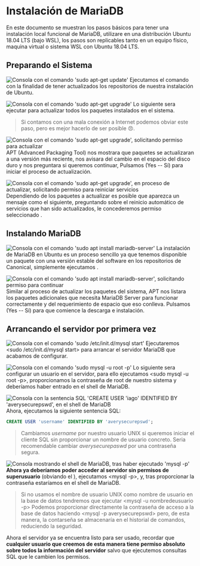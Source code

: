 # Instalación de MariaDB
En este documento se muestran los pasos básicos para tener una instalación local funcional de MariaDB, utilizare en una distribución Ubuntu 18.04 LTS (bajo WSL), los pasos son replicables tanto en un equipo físico, maquina virtual o sistema WSL con Ubuntu 18.04 LTS.

## Preparando el Sistema

![Consola con el comando 'sudo apt-get update'](https://github.com/SoyIagoX009/Apuntes-SQL/raw/master/instalacion-mariadb/attachments/1.png?raw=true)
Ejecutamos el comando <sudo apt-get update> con la finalidad de tener actualizados los repositorios de nuestra instalación de Ubuntu.

![Consola con el comando 'sudo apt-get upgrade'](https://github.com/SoyIagoX009/Apuntes-SQL/raw/master/instalacion-mariadb/attachments/2.png?raw=true)
Lo siguiente sera ejecutar <sudo apt-get upgrade> para actualizar todos los paquetes instalados en el sistema.

> Si contamos con una mala conexión a Internet podemos obviar este paso, pero es mejor hacerlo de ser posible 😠.

![Consola con el comando 'sudo apt-get upgrade', solicitando permiso para actualizar](https://github.com/SoyIagoX009/Apuntes-SQL/raw/master/instalacion-mariadb/attachments/3.PNG?raw=true)
APT (Advanced Packaging Tool) nos mostrara que paquetes se actualizaran a una versión más reciente, nos avisara del cambio en el espacio del disco duro y nos preguntara si queremos continuar, Pulsamos <Y> (Yes -- Sí) para iniciar el proceso de actualización.

![Consola con el comando 'sudo apt-get upgrade', en proceso de actualizar, solicitando permiso para reiniciar servicios](https://github.com/SoyIagoX009/Apuntes-SQL/raw/master/instalacion-mariadb/attachments/4.png?raw=true)
Dependiendo de los paquetes a actualizar es posible que aparezca un mensaje como el siguiente, preguntando sobre el reinicio automático de servicios que han sido actualizados, le concederemos permiso seleccionado <Yes>.

## Instalando MariaDB

![Consola con el comando 'sudo apt install mariadb-server'](https://github.com/SoyIagoX009/Apuntes-SQL/raw/master/instalacion-mariadb/attachments/5.png?raw=true)
La instalación de MariaDB en Ubuntu es un proceso sencillo ya que tenemos disponible un paquete con una versión estable del software en los repositorios de Canonical, simplemente ejecutamos <sudo apt install mariadb-server>.

![Consola con el comando 'sudo apt install mariadb-server', solicitando permiso para continuar](https://github.com/SoyIagoX009/Apuntes-SQL/raw/master/instalacion-mariadb/attachments/6.png?raw=true)
Similar al proceso de actualizar los paquetes del sistema, APT nos listara los paquetes adicionales que necesita MariaDB Server para funcionar correctamente y del requerimiento de espacio que eso conlleva. Pulsamos <Y> (Yes -- Sí) para que comience la descarga e instalación.

## Arrancando el servidor por primera vez

![Consola con el comando 'sudo /etc/init.d/mysql start'](https://github.com/SoyIagoX009/Apuntes-SQL/raw/master/instalacion-mariadb/attachments/10.png?raw=true)
Ejecutaremos <sudo /etc/init.d/mysql start> para arrancar el servidor MariaDB que acabamos de configurar.

![Consola con el comando 'sudo mysql -u root -p'](https://github.com/SoyIagoX009/Apuntes-SQL/raw/master/instalacion-mariadb/attachments/11.png?raw=true)
Lo siguiente sera configurar un usuario en el servidor, para ello ejecutamos <sudo mysql -u root -p>, proporcionamos la contraseña de root de nuestro sistema y deberíamos haber entrado en el shell de MariaDB.

![Consola con la sentencia SQL 'CREATE USER 'iago' IDENTIFIED BY 'averysecurepswd', en el shell de MariaDB](https://github.com/SoyIagoX009/Apuntes-SQL/raw/master/instalacion-mariadb/attachments/13.png?raw=true)
Ahora, ejecutamos la siguiente sentencia SQL:

```sql
CREATE USER 'username' IDENTIFIED BY 'averysecurepswd';
```
> Cambiamos _username_ por nuestro usuario UNIX si queremos iniciar el cliente SQL sin proporcionar un nombre de usuario concreto.
> Seria recomendable cambiar _averysecurepaswd_ por una contraseña segura.

![Consola mostrando el shell de MariaDB, tras haber ejecutado 'mysql -p'](https://github.com/SoyIagoX009/Apuntes-SQL/raw/master/instalacion-mariadb/attachments/20.png?raw=true)
**Ahora ya deberíamos poder acceder al servidor sin permisos de superusuario** (obviando el <sudo>), ejecutamos <mysql -p>, y, tras proporcionar la contraseña estaríamos en el shell de MariaDB.

> Si no usamos el nombre de usuario UNIX como nombre de usuario en la base de datos tendremos que ejecutar <mysql -u nombredeusuario -p>
> Podemos proporcionar directamente la contraseña de acceso a la base de datos haciendo <mysql -p averysecurepswd> pero, de esta manera, la contarseña se almacenaría en el historial de comandos, reduciendo la seguridad.

Ahora el servidor ya se encuentra listo para ser usado, recordar que **cualquier usuario que creemos de esta manera tiene permiso absoluto sobre todos la información del servidor** salvo que ejecutemos consultas SQL que le cambien los permisos.
